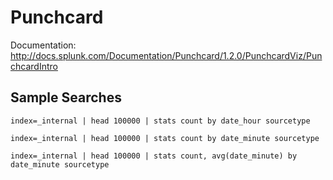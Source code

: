 # Punchcard

Documentation:
http://docs.splunk.com/Documentation/Punchcard/1.2.0/PunchcardViz/PunchcardIntro

## Sample Searches

```
index=_internal | head 100000 | stats count by date_hour sourcetype
```

```
index=_internal | head 100000 | stats count by date_minute sourcetype
```

```
index=_internal | head 100000 | stats count, avg(date_minute) by date_minute sourcetype
```